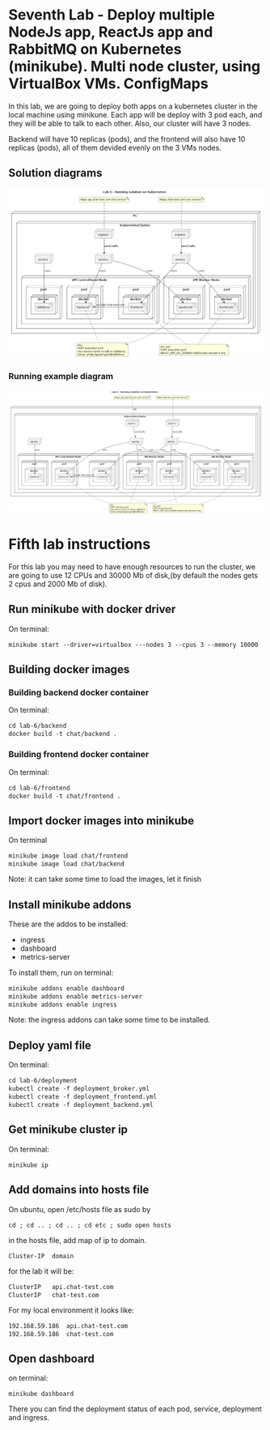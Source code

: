# Seventh Lab - Deploy multiple NodeJs app, ReactJs app and RabbitMQ on Kubernetes (minikube). Multi node cluster, using VirtualBox VMs. ConfigMaps

In this lab, we are going to deploy both apps on a kubernetes cluster in the local machine using minikune. Each app will be deploy with 3 pod each, and they will be able to talk to each other. Also, our cluster will have 3 nodes.

Backend will have 10 replicas (pods), and the frontend will also have 10 replicas (pods), all of them devided evenly on the 3 VMs nodes.

## Solution diagrams

![Deployment Diagram](./lab-images/diagram-lab-1.png)

### Running example diagram
![Deployment multiple clients Diagram](./lab-images/diagram-lab-2.png)

# Fifth lab instructions

For this lab you may need to have enough resources to run the cluster, we are going to use 12 CPUs and 30000 Mb of disk,(by default the nodes gets 2 cpus and 2000 Mb of disk).

## Run minikube with docker driver

On terminal:

```
minikube start --driver=virtualbox ---nodes 3 --cpus 3 --memory 10000
```

## Building docker images

### Building backend docker container

On terminal:

```
cd lab-6/backend
docker build -t chat/backend .
```

### Building frontend docker container

On terminal:

```
cd lab-6/frontend
docker build -t chat/frontend .
```

## Import docker images into minikube 

On terminal

```
minikube image load chat/frontend
minikube image load chat/backend
```

Note: it can take some time to load the images, let it finish

## Install minikube addons

These are the addos to be installed:
* ingress
* dashboard
* metrics-server

To install them, run on terminal:

```
minikube addons enable dashboard
minikube addons enable metrics-server
minikube addons enable ingress
```

Note: the ingress addons can take some time to be installed.

## Deploy yaml file

On terminal:

``` 
cd lab-6/deployment
kubectl create -f deployment_broker.yml
kubectl create -f deployment_frontend.yml
kubectl create -f deployment_backend.yml
```

## Get minikube cluster ip

On terminal:

```
minikube ip
```

## Add domains into hosts file

On ubuntu, open /etc/hosts file as sudo by

```
cd ; cd .. ; cd .. ; cd etc ; sudo open hosts
```

in the hosts file, add map of ip to domain.
```
Cluster-IP  domain
```

for the lab it will be:

```
ClusterIP   api.chat-test.com
ClusterIP   chat-test.com
```

For my local environment it looks like:

```
192.168.59.186  api.chat-test.com
192.168.59.186  chat-test.com
```

## Open dashboard 

on terminal:

```
minikube dashboard
```

There you can find the deployment status of each pod, service, deployment and ingress.
